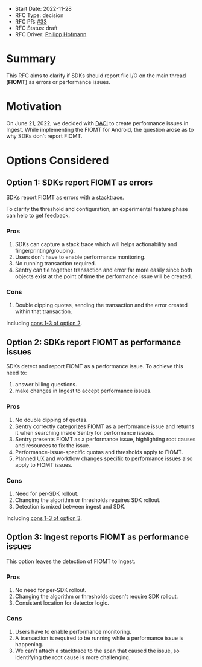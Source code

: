 * Start Date: 2022-11-28
* RFC Type: decision
* RFC PR: [#33](https://github.com/getsentry/rfcs/pull/33)
* RFC Status: draft
* RFC Driver: [Philipp Hofmann](https://github.com/philipphofmann)

# Summary

This RFC aims to clarify if SDKs should report file I/O on the main thread (__FIOMT__) as errors or performance issues.

# Motivation

On June 21, 2022, we decided with [DACI](https://www.notion.so/sentry/Performance-Issue-Creation-POC-e521772ebccb482b83b08f4f8a3db2cb) to create performance issues in Ingest. While implementing the FIOMT for Android, the question arose as to why SDKs don't report FIOMT.

# Options Considered

## Option 1: SDKs report FIOMT as errors

SDKs report FIOMT as errors with a stacktrace. 

To clarify the threshold and configuration, an experimental feature phase can help to get feedback.

### Pros

1. SDKs can capture a stack trace which will helps actionability and fingerprinting/grouping.
2. Users don't have to enable performance monitoring.
3. No running transaction required.
4. Sentry can tie together transaction and error far more easily since both objects exist at the point of time the performance issue will be created.

### Cons

1. Double dipping quotas, sending the transaction and the error created within that transaction.

Including [cons 1-3 of option 2](#option-2-cons).

## Option 2: SDKs report FIOMT as performance issues

SDKs detect and report FIOMT as a performance issue. To achieve this need to:

1. answer billing questions.
2. make changes in Ingest to accept performance issues.

### Pros

1. No double dipping of quotas.
2. Sentry correctly categorizes FIOMT as a performance issue and returns it when searching inside Sentry for performance issues.
3. Sentry presents FIOMT as a performance issue, highlighting root causes and resources to fix the issue.
4. Performance-issue-specific quotas and thresholds apply to FIOMT.
5. Planned UX and workflow changes specific to performance issues also apply to FIOMT issues.

### Cons<a name="option-2-cons"></a>

1. Need for per-SDK rollout.
2. Changing the algorithm or thresholds requires SDK rollout.
3. Detection is mixed between ingest and SDK.

Including [cons 1-3 of option 3](#option-3-cons).

## Option 3: Ingest reports FIOMT as performance issues

This option leaves the detection of FIOMT to Ingest.

### Pros

1. No need for per-SDK rollout.
2. Changing the algorithm or thresholds doesn't require SDK rollout.
4. Consistent location for detector logic.

### Cons <a name="option-3-cons"></a>

1. Users have to enable performance monitoring.
2. A transaction is required to be running while a performance issue is happening.
3. We can't attach a stacktrace to the span that caused the issue, so identifying the root cause is more challenging.
